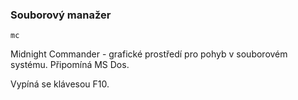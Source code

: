 ### Souborový manažer

`mc`

Midnight Commander - grafické prostředí pro pohyb v souborovém systému. Připomíná MS Dos.

Vypíná se klávesou F10.